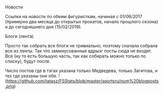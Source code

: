 Новости

Ссылки на новости по обеим фигуристкам, начиная с 01/06/2017 (примерно два месяца до открытых прокатов, начало прошлого сезона) и до сегодняшнего дня (15/02/2019).

Блоги (лента)

Просто так собрать все блоги не тривиально, поэтому сначала собрала все из ленты. Так что заминусованные вдрызг посты сюда не входят.
Все (ну то есть большую часть, так как собирать можно только по списку), будут после.

Число постов где в тэгах указана только Медведева, только Загитова, и тех где указаны они обе.
!(https://github.com/tatasz/FSStats/blob/master/sportsru/num%20blogposts.png)




